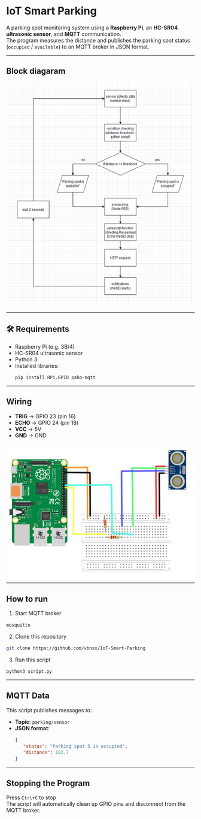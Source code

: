 # IoT Smart Parking

A parking spot monitoring system using a **Raspberry Pi**, an **HC-SR04 ultrasonic sensor**, and **MQTT** communication.  
The program measures the distance and publishes the parking spot status (`occupied` / `available`) to an MQTT broker in JSON format.

---

## Block diagaram
![block diagram](schemat.png)

---

## 🛠 Requirements
- Raspberry Pi (e.g. 3B/4)
- HC-SR04 ultrasonic sensor
- Python 3
- Installed libraries:
  ```bash
  pip install RPi.GPIO paho-mqtt
  ```
---

## Wiring
 - **TRIG** -> GPIO 23 (pin 16)
 - **ECHO** -> GPIO 24 (pin 18)
 - **VCC** -> 5V
 - **GND** -> GND

![circut diagram](circut.png)

--- 

## How to run

1. Start MQTT broker 
```bash
mosquitto
```

2. Clone this repository 
```bash 
git clone https://github.com/vbnxx/IoT-Smart-Parking
```

3. Run this script
```bash
python3 script.py
```

---

## MQTT Data 
This script publishes messages to:
 - **Topic**: `parking/sensor`
 - **JSON format**: 
     ```json
     {
        "status": "Parking spot 5 is occupied",
        "distance": 102.7
     }
      ```
---

## Stopping the Program 

Press `Ctrl+C` to stop  
The script will automatically clean up GPIO pins and disconnect from the MQTT broker.

       